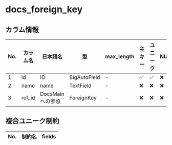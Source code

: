# docs_foreign_key

## カラム情報

| No. | カラム名 | 日本語名 | 型 | max_length | 主キー | ユニーク | NULL | 選択肢 | リレーション | on_delete |
|---|---|---|---|---|---|---|---|---|---|---|
| 1 | id | ID | BigAutoField | - | ✅ | ✅ | ❌ | - | - | - |
| 2 | name | name | TextField | - | ❌ | ❌ | ❌ | - | - | - |
| 3 | ref_id | DocsMainへの参照 | ForeignKey | - | ❌ | ❌ | ❌ | - | docs_main | CASCADE |
## 複合ユニーク制約

| No. | 制約名 | fields |
|---|---|---|
